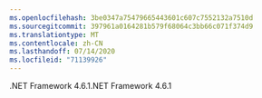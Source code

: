 ```yaml
---
ms.openlocfilehash: 3be0347a75479665443601c607c7552132a7510d
ms.sourcegitcommit: 397961a0164281b579f68064c3bb66c071f374d9
ms.translationtype: MT
ms.contentlocale: zh-CN
ms.lasthandoff: 07/14/2020
ms.locfileid: "71139926"
---
```

<span data-ttu-id="1e74f-101">.NET Framework 4.6.1</span><span class="sxs-lookup"><span data-stu-id="1e74f-101">.NET Framework 4.6.1</span></span>